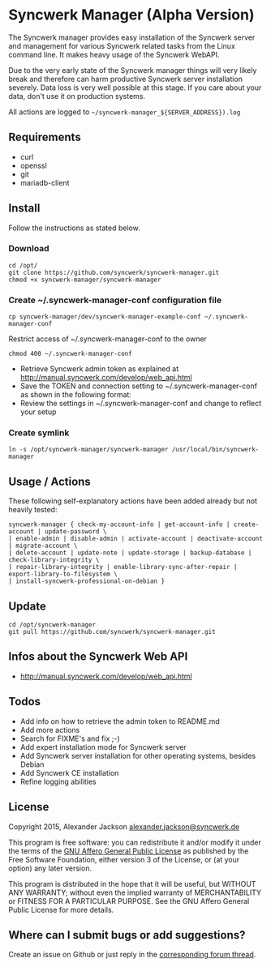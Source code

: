 # Syncwerk Manager (Alpha Version)
The Syncwerk manager provides easy installation of the Syncwerk server and management for various Syncwerk related tasks from the Linux command line. It makes heavy usage of the Syncwerk WebAPI.

Due to the very early state of the Syncwerk manager things will very likely break and therefore can harm productive Syncwerk server installation severely. Data loss is very well possible at this stage. If you care about your data, don't use it on production systems.

All actions are logged to `~/syncwerk-manager_${SERVER_ADDRESS}).log`


## Requirements
- curl
- openssl
- git
- mariadb-client


## Install
Follow the instructions as stated below.


### Download
```
cd /opt/
git clone https://github.com/syncwerk/syncwerk-manager.git
chmod +x syncwerk-manager/syncwerk-manager
```

### Create ~/.syncwerk-manager-conf configuration file
```
cp syncwerk-manager/dev/syncwerk-manager-example-conf ~/.syncwerk-manager-conf
```

Restrict access of ~/.syncwerk-manager-conf to the owner
```
chmod 400 ~/.syncwerk-manager-conf
```

- Retrieve Syncwerk admin token as explained at http://manual.syncwerk.com/develop/web_api.html
- Save the TOKEN and connection setting to ~/.syncwerk-manager-conf as shown in the following format:
- Review the settings in ~/.syncwerk-manager-conf and change to reflect your setup


### Create symlink
```
ln -s /opt/syncwerk-manager/syncwerk-manager /usr/local/bin/syncwerk-manager
```


## Usage / Actions
These following self-explanatory actions have been added already but not heavily tested:

```
syncwerk-manager { check-my-account-info | get-account-info | create-account | update-password \
| enable-admin | disable-admin | activate-account | deactivate-account | migrate-account \
| delete-account | update-note | update-storage | backup-database | check-library-integrity \
| repair-library-integrity | enable-library-sync-after-repair | export-library-to-filesystem \
| install-syncwerk-professional-on-debian }
```


## Update

```
cd /opt/syncwerk-manager
git pull https://github.com/syncwerk/syncwerk-manager.git
```


## Infos about the Syncwerk Web API
- http://manual.syncwerk.com/develop/web_api.html


## Todos

- Add info on how to retrieve the admin token to README.md
- Add more actions
- Search for FIXME's and fix ;-)
- Add expert installation mode for Syncwerk server
- Add Syncwerk server installation for other operating systems, besides Debian
- Add Syncwerk CE installation
- Refine logging abilities 


## License
Copyright 2015, Alexander Jackson <alexander.jackson@syncwerk.de>

This program is free software: you can redistribute it and/or modify
it under the terms of the [GNU Affero General Public License](http://www.gnu.org/licenses/agpl-3.0.html) as published by
the Free Software Foundation, either version 3 of the License, or
(at your option) any later version.

This program is distributed in the hope that it will be useful,
but WITHOUT ANY WARRANTY; without even the implied warranty of
MERCHANTABILITY or FITNESS FOR A PARTICULAR PURPOSE.  See the
GNU Affero General Public License for more details.


## Where can I submit bugs or add suggestions?
Create an issue on Github or just reply in the [corresponding forum thread](https://forum.syncwerk.com/t/syncwerk-manager-alpha-version/3347).
